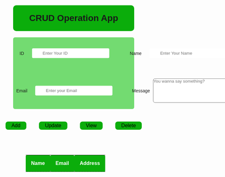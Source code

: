 
<html lang="en">
  <head>
    <meta charset="UTF-8" />
    <meta http-equiv="X-UA-Compatible" content="IE=edge" />
    <meta name="viewport" content="width=device-width, initial-scale=1.0" />
    <link rel="stylesheet" href="style.css" />
<!--     <title>CRUD Opration App || Syed Bakhtawar Fahim</title> -->
  </head>
  <body>
    <div class="main">
      <div class="add-user">
        <div class="heading">
          <h1>CRUD Operation App</h1>
          <div id="line"></div>
        </div>
        <!-- <h2>Add/Update/View/Delete Users</h2> -->
        <form action="" class="userdata">
          <div class="input-con">
            <label for="userid">ID</label>
            <input type="text" name="userid" id="userid" placeholder="Enter Your ID" />
          </div>
          <div class="input-con">
            <label for="Name">Name</label>
            <input type="text" name="name" id="name" placeholder="Enter Your Name"/>
          </div>
          <div class="input-con">
            <label for="Email">Email</label>
            <input type="text" name="email" id="email" placeholder="Enter your Email" />
          </div>
          <div class="input-con">
            <label for="address">Message</label>
            <textarea name="address" id="address" cols="28" rows="5" placeholder="You wanna say something?"></textarea>
          </div>
        </form>
        <div class="btn-con">
          <div class="add-btnc">
            <button id="add">Add</button>
          </div>
          <div class="update-btnc">
            <button id="update">Update</button>
          </div>
          <div class="view-btnc">
            <button id="view">View</button>
          </div>
          <div class="delete-btnc">
            <button id="delete">Delete</button>
          </div>
        </div>
        <table class="table">
          <thead>
            <tr>
              <th scope="col" class="text-center">Name</th>
              <th scope="col" class="text-center">Email</th>
              <th scope="col" class="text-center">Address</th>
            </tr>
          </thead>
          <tbody id="result" class="text-center"></tbody>
        </table>
      </div>
    </div>
    <script src="index.js"></script>
    <script src="https://unpkg.com/axios/dist/axios.min.js"></script>
  </body>
</html>


<style>
 @import url("https://fonts.googleapis.com/css2?family=Ubuntu:ital,wght@0,300;0,400;0,500;0,700;1,300;1,400;1,500;1,700&display=swap");

* {
  box-sizing: border-box;
  margin: 0;
  padding: 0;
  font-family: "Ubuntu", sans-serif;
}

h2,
h1 {
  text-align: center;
  margin: 25px;
}

.add-user {
  height: 100vh;
  display: flex;
  flex-direction: column;
}

.userdata {
  display: grid;
  grid-template-columns: auto auto;
  /* justify-content: center; */
  align-content: center;
  background-color: #f7f7f7;
  background-color: #73db71;
  margin: 10px;
  border-radius: 6px;
  grid-gap: 10px;
}

.input-con {
  display: flex;
  justify-content: center;
  align-items: center;
  margin: 10px;
}

form label {
  display: inline-block;
}

form input {
  margin: 25px;
  padding: 8px 34px;
  border: none;
  border-radius: 4px;
}

textarea {
  margin: 10px;
  border-radius: 6px;

}

.btn-con {
  display: flex;
  justify-content: center;
  align-items: center;
  /* background-color: #ddd; */
  padding: 10px;
}

.add-btnc,
.update-btnc,
.view-btnc,
.delete-btnc {
  margin: 10px;
  padding: 10px;
}

#add,
#update,
#view,
#delete {
  padding: 4px 19px;
  cursor: pointer;
  background-color: #0bad0b;
  border: none;
  border-radius: 8px;
  font-size: 1rem;
}

#add,
#update,
#view,
#delete:hover {
  background-color: #0bad0b;
}
#add:hover{
  color: #ddd;
}
#update:hover{
  color: #ddd;
}
#view:hover{
  color: #ddd;
}
#delete:hover{
  color: #ddd;
}
.responsec {
  display: flex;
  justify-content: space-around;
  align-items: center;
  margin: 50px 0;
  /* background-color: #ddd; */
  padding: 5px;
  border: 1px solid #111;
}

.text-center {
  /* text-align: center; */
  padding: 17px;
  border-radius: 4px;
  
}

.table {
  margin: 50px;
}

th {
  border-bottom: 1px dashed #111;
}
.buttons{
  padding: 10px 10px;
  background-color: aqua;
}
.heading{
  background-color: #0bad0b;
  margin: 10px 10px;
  border-radius: 10px;
}

/* #line::before{
  content: "OR";
  position: relative;
  display: flex;
  justify-content: center;
  align-items: center;
  color: #fff;
  border-bottom: 1px solid gray;
  width: 25%;
  
} */

thead{
  
  color: #fff;
  background-color: #0bad0b;
}

</style>

<script>
 // User Add
const addUser = () => {
  let name = document.getElementById("name").value;
  let email = document.getElementById("email").value;
  let address = document.getElementById("address").value;
  axios
    .post("https://crudoperation123456.herokuapp.com/user", {
      name: name,
      email: email,
      address: address,
    })
    .then(function (response) {
      console.log(response);
      getUsers();
    })
    .catch(function (error) {
      console.log(error);
    });
};

const getUsers = () => {
  const result = document.getElementById("result");
  axios
    .get("https://crudoperation123456.herokuapp.com/users")
    .then(function (response) {
      console.log(response.data);
      const users = response.data;
      // console.log(users)
      const userList = users.map((user) => {
        return ` <tr> <td> ${user.name} </td> <td> ${user.email} </td> <td> ${user.address} </td></tr>`;
      });
      result.innerHTML = "";
      result.innerHTML = userList.join("");
    })
    .catch(function (error) {
      console.log(error);
    });
};

let addBtn = document.getElementById("add");
let viewBtn = document.getElementById("view");
let updateBtn = document.getElementById("update");
let deletBtn = document.getElementById("delete");

addBtn.addEventListener("click", addUser);

// update data
const updateData = async () => {
  let userid = document.getElementById("userid").value;
  console.log("userid", userid);
  let name = document.getElementById("name").value;
  let email = document.getElementById("email").value;
  let address = document.getElementById("address").value;

  if (name) {
    axios
      .put(`https://crudoperation123456.herokuapp.com/user/${userid}`, { name })
      .then((res) => getUsers());
  }
  if (email) {
    axios
      .put(`https://crudoperation123456.herokuapp.com/user/${userid}`, { email })
      .then((res) => getUsers());
  }
  if (address) {
    axios
      .put(`https://crudoperation123456.herokuapp.com/user/${userid}`, { address })
      .then((res) => getUsers());
  }
};

updateBtn.addEventListener("click", updateData);

// delete user
const deleteUser = () => {
  let userid = document.getElementById("userid").value;
  const result = document.getElementById("result");
  if (userid) {
    axios
      .delete(`https://crudoperation123456.herokuapp.com/user/${userid}`)
      .then(() => getUsers());
  }
  result.innerHTML = "";
};

deletBtn.addEventListener("click", deleteUser);

// search a single user
const getUser = () => {
  let userid = document.getElementById("userid").value;
  const result = document.getElementById("result");
  axios
    .get(`https://crudoperation123456.herokuapp.com/user/${userid}`)
    .then(function (response) {
      console.log(response.data);
      const users = response.data;
      result.innerHTML = ` <tr> <td> ${users.name} </td> <td> ${users.email} </td> <td> ${users.address} </td></tr>`;
    })
    .catch(function (error) {
      console.log(error);
    });
};

viewBtn.onclick = function viewRun() {
  let userid = document.getElementById("userid").value;
  if (userid === "") {
    getUsers();
  } else {
    getUser();
  }
};

  
</script>
